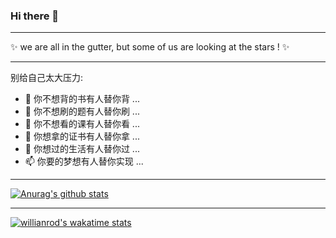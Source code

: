 ### Hi there 👋

------

✨ we are all in the gutter, but some of us are looking at the stars ! ✨ 

------

别给自己太大压力:

- 🔭 你不想背的书有人替你背 ...
- 🌱 你不想刷的题有人替你刷 ...
- 👯 你不想看的课有人替你看 ...
- 🤔 你想拿的证书有人替你拿 ...
- 💬 你想过的生活有人替你过 ...
- 📫 你要的梦想有人替你实现 ...

------

[![Anurag's github stats](https://github-readme-stats.vercel.app/api?username=walesu&count_private=true&show_icons=true&theme=radical)](https://github.com/walesu)

------

[![willianrod's wakatime stats](https://github-readme-stats.vercel.app/api/wakatime?username=walesu)](https://github.com/walesu)

